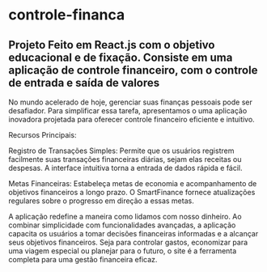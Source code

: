 # controle-financa
## Projeto Feito em React.js com o objetivo educacional e de fixação. Consiste em uma aplicação de controle financeiro, com o controle de entrada e saída de valores

No mundo acelerado de hoje, gerenciar suas finanças pessoais pode ser desafiador. Para simplificar essa tarefa, apresentamos o uma aplicação inovadora projetada para oferecer controle financeiro eficiente e intuitivo.

Recursos Principais:

Registro de Transações Simples: Permite que os usuários registrem facilmente suas transações financeiras diárias, sejam elas receitas ou despesas. A interface intuitiva torna a entrada de dados rápida e fácil.

Metas Financeiras: Estabeleça metas de economia e acompanhamento de objetivos financeiros a longo prazo. O SmartFinance fornece atualizações regulares sobre o progresso em direção a essas metas.

A aplicação redefine a maneira como lidamos com nosso dinheiro. Ao combinar simplicidade com funcionalidades avançadas, a aplicação capacita os usuários a tomar decisões financeiras informadas e a alcançar seus objetivos financeiros. Seja para controlar gastos, economizar para uma viagem especial ou planejar para o futuro, o site é a ferramenta completa para uma gestão financeira eficaz.

